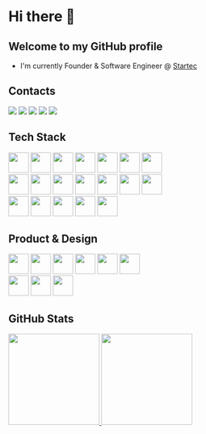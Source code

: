 # Hi there 👋

## Welcome to my GitHub profile

- I'm currently Founder & Software Engineer @ [Startec](https://startecjobs.com)

## Contacts

<div>
<a href="https://instagram.com/jm.tosto" target="_blank"><img src="https://img.shields.io/badge/-Instagram-%23E4405F?style=for-the-badge&logo=instagram&logoColor=white" target="_blank"></a>
<a href="https://www.twitch.tv/seu-usuário-aqui" target="_blank"><img src="https://img.shields.io/badge/Twitch-9146FF?style=for-the-badge&logo=twitch&logoColor=white" target="_blank"></a>
<a href="https://twitter.com/JM_Tosto" target="_blank"><img src="https://img.shields.io/badge/Twitter-1DA1F2?style=for-the-badge&logo=twitter&logoColor=white" target="_blank"></a>
<a href="https://www.linkedin.com/in/joaotosto" target="_blank"><img src="https://img.shields.io/badge/-LinkedIn-%230077B5?style=for-the-badge&logo=linkedin&logoColor=white" target="_blank"></a>
<a href = "mailto:joaotosto@startecjobs.com"><img src="https://img.shields.io/badge/Gmail-D14836?style=for-the-badge&logo=gmail&logoColor=white" target="_blank"></a>
</div>

## Tech Stack

<div>
  <img src="https://img.shields.io/badge/Apple-MacBook_Pro_2012-999999?style=for-the-badge&logo=apple&logoColor=white" height="40"/>
  <img src="https://img.shields.io/badge/Visual_Studio_Code-0078D4?style=for-the-badge&logo=visual studio code&logoColor=white" height="40"/>
  <img src="https://img.shields.io/badge/JavaScript-323330?style=for-the-badge&logo=javascript&logoColor=F7DF1E" height="40"/>
  <img src="https://img.shields.io/badge/TypeScript-007ACC?style=for-the-badge&logo=typescript&logoColor=white" height="40"/>
  <img src="https://img.shields.io/badge/Node.js-43853D?style=for-the-badge&logo=node.js&logoColor=white" height="40"/>
  <img src="https://img.shields.io/badge/Express.js-404D59?style=for-the-badge" height="40"/>
  <img src="https://img.shields.io/badge/React-20232A?style=for-the-badge&logo=react&logoColor=61DAFB" height="40"/>
</div>
<div>
  <img src="https://img.shields.io/badge/Prisma-3982CE?style=for-the-badge&logo=Prisma&logoColor=white" height="40"/>
  <img src="https://img.shields.io/badge/PostgreSQL-316192?style=for-the-badge&logo=postgresql&logoColor=white" height="40"/>
  <img src="https://img.shields.io/badge/redis-%23DD0031.svg?&style=for-the-badge&logo=redis&logoColor=white" height="40"/>
  <img src="https://img.shields.io/badge/rabbitmq-%23FF6600.svg?&style=for-the-badge&logo=rabbitmq&logoColor=white" height="40"/>
  <img src="https://img.shields.io/badge/Cloudflare-F38020?style=for-the-badge&logo=Cloudflare&logoColor=white" height="40"/>
  <img src="https://img.shields.io/badge/HTML5-E34F26?style=for-the-badge&logo=html5&logoColor=white" height="40"/>
  <img src="https://img.shields.io/badge/CSS3-1572B6?style=for-the-badge&logo=css3&logoColor=white" height="40"/>
</div>
<div>
  <img src="https://img.shields.io/badge/Python-3776AB?style=for-the-badge&logo=python&logoColor=white" height="40"/>
  <img src="https://img.shields.io/badge/Markdown-000000?style=for-the-badge&logo=markdown&logoColor=white" height="40"/>
  <img src="https://img.shields.io/badge/GIT-E44C30?style=for-the-badge&logo=git&logoColor=white" height="40"/>
  <img src="https://img.shields.io/badge/GitHub_Actions-2088FF?style=for-the-badge&logo=github-actions&logoColor=white" height="40"/>
  <img src="https://img.shields.io/badge/eslint-3A33D1?style=for-the-badge&logo=eslint&logoColor=white" height="40"/>
</div>
  
## Product & Design

<div>
  <img src="https://img.shields.io/badge/Google Analytics-E37400?style=for-the-badge&logo=google analytics&logoColor=white" height="40"/>
  <img src="https://img.shields.io/badge/hotjar-FD3A5C?style=for-the-badge&logo=hotjar&logoColor=white" height="40"/>
  <img src="https://img.shields.io/badge/Microsoft_Excel-217346?style=for-the-badge&logo=microsoft-excel&logoColor=white" height="40"/>
  <img src="https://img.shields.io/badge/Miro-050038?style=for-the-badge&logo=Miro&logoColor=white" height="40"/>
  <img src="https://img.shields.io/badge/Jira-0052CC?style=for-the-badge&logo=Jira&logoColor=white" height="40"/>
  <img src="https://img.shields.io/badge/Notion-000000?style=for-the-badge&logo=notion&logoColor=white" height="40"/>
</div>
<div>
  <img src="https://img.shields.io/badge/Trello-0052CC?style=for-the-badge&logo=trello&logoColor=white" height="40"/>
  <img src="https://img.shields.io/badge/Canva-%2300C4CC.svg?&style=for-the-badge&logo=Canva&logoColor=white" height="40"/>
  <img src="https://img.shields.io/badge/Figma-F24E1E?style=for-the-badge&logo=figma&logoColor=white" height="40"/>
</div>

## GitHub Stats

<div>
<a href="https://github.com/jmtosto">
<img height="180em" src="https://github-readme-stats.vercel.app/api/top-langs/?username=jmtosto&layout=compact&langs_count=7&theme=dracula"/>
<img height="180em" src="https://github-readme-stats.vercel.app/api?username=jmtosto&show_icons=true&theme=dracula&include_all_commits=true&count_private=true"/>
</div>
